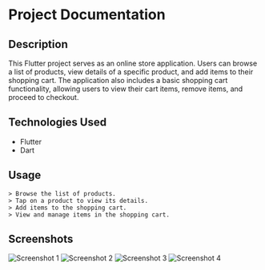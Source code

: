 # Project Documentation

## Description

This Flutter project serves as an online store application. Users can browse a list of products, view details of a specific product, and add items to their shopping cart. The application also includes a basic shopping cart functionality, allowing users to view their cart items, remove items, and proceed to checkout.

## Technologies Used

- Flutter
- Dart

## Usage 
    > Browse the list of products.
    > Tap on a product to view its details.
    > Add items to the shopping cart.
    > View and manage items in the shopping cart.

## Screenshots 

![Screenshot 1](Screenshots/Screenshot_1.png)
![Screenshot 2](Screenshots/Screenshot_2.png)
![Screenshot 3](Screenshots/Screenshot_3.png)
![Screenshot 4](Screenshots/Screenshot_4.png)


